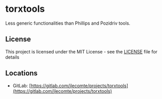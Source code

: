 # torxtools

Less generic functionalities than Phillips and Pozidriv tools.

## License

This project is licensed under the MIT License - see the [LICENSE](LICENSE) file for details

## Locations

  * GitLab: [https://gitlab.com/jlecomte/projects/torxtools](https://gitlab.com/jlecomte/projects/torxtools)


